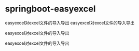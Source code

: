 # springboot-easyexcel
easyexcel对excel文件的导入导出
easyexcel对excel文件的导入导出

easyexcel对excel文件的导入导出

easyexcel对excel文件的导入导出
